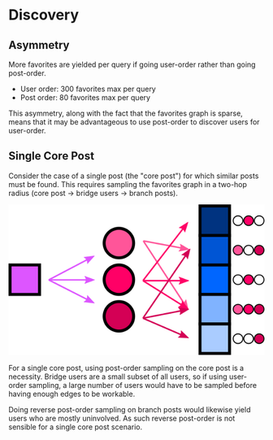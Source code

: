 # Discovery

## Asymmetry
More favorites are yielded per query if going user-order rather than going post-order.

- User order: 300 favorites max per query
- Post order: 80 favorites max per query

This asymmetry, along with the fact that the favorites graph is sparse, means that it may be advantageous to use post-order to discover users for user-order.

## Single Core Post
Consider the case of a single post (the "core post") for which similar posts must be found. This requires sampling the favorites graph in a two-hop radius (core post -> bridge users -> branch posts).

![Single post network graphic](graphics/single-post.png)

For a single core post, using post-order sampling on the core post is a necessity. Bridge users are a small subset of all users, so if using user-order sampling, a large number of users would have to be sampled before having enough edges to be workable.

Doing reverse post-order sampling on branch posts would likewise yield users who are mostly uninvolved. As such reverse post-order is not sensible for a single core post scenario.

